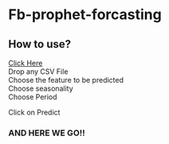 # Fb-prophet-forcasting  

## How to use?
[Click Here](https://fb-prophet-forecasting.herokuapp.com/)  
Drop any CSV File  
Choose the feature to be predicted  
Choose seasonality  
Choose Period  
 
Click on Predict  
### AND HERE WE GO!!

